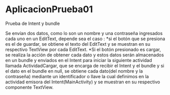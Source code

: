 # AplicacionPrueba01
Prueba de Intent y bundle

Se envían dos datos, como lo son un nombre y una contraseña ingresados cada uno en un EditText, depende sea el caso :
*si el botón que se presiona es el de guardar, se obtiene el texto del EditText y se muestran en su respectivo TextView por cada 
EditText.
*Si el  botón presionado es cargar, se realiza la acción de obtener cada dato y 
estos datos serán almacenados en un bundle y enviados en el Intent para iniciar la siguiente actividad llamada ActividadCargar, 
que se encarga de recibir el Intent y el bundle y si el dato en el bundle en null, 
se obtiene cada dato(del nombre y la contraseña) mediante un identificador o llave la
cual definimos en la actividad emisora  del Intent(MainActivity) y se muestran en su respectivo componente TextView.
